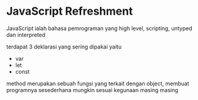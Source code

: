  # JavaScript Refreshment

 JavaScript ialah bahasa pemrograman yang high level, scripting, untyped dan interpreted

 terdapat 3 deklarasi yang sering dipakai yaitu
 * var
 * let
 * const

method merupakan sebuah fungsi yang terkait dengan object, membuat programnya sesederhana mungkin sesuai kegunaan masing masing